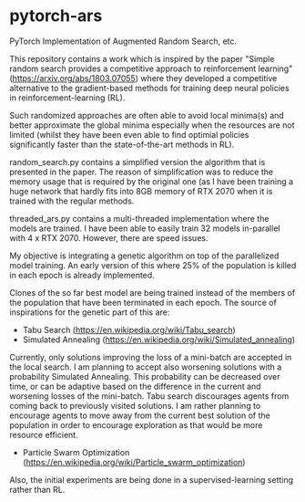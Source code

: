 # pytorch-ars
PyTorch Implementation of Augmented Random Search, etc.

This repository contains a work which is inspired by the paper "Simple random search provides a competitive approach to reinforcement learning" (https://arxiv.org/abs/1803.07055) where they developed a competitive alternative to the gradient-based methods for training deep neural policies in reinforcement-learning (RL).

Such randomized approaches are often able to avoid local minima(s) and better approximate the global minima especially when the resources are not limited (whilst they have been even able to find optimial policies significantly faster than the state-of-the-art methods in RL).

random_search.py contains a simplified version the algorithm that is presented in the paper. The reason of simplification was to reduce the memory usage that is required by the original one (as I have been training a huge network that hardly fits into 8GB memory of RTX 2070 when it is trained with the regular methods.

threaded_ars.py contains a multi-threaded implementation where the models are trained. I have been able to easily train 32 models in-parallel with 4 x RTX 2070. However, there are speed issues.

My objective is integrating a genetic algorithm on top of the parallelized model training. An early version of this where 25% of the population is killed in each epoch is already implemented.

Clones of the so far best model are being trained instead of the members of the population that have been terminated in each epoch. The source of inspirations for the genetic part of this are:

- Tabu Search (https://en.wikipedia.org/wiki/Tabu_search)
- Simulated Annealing (https://en.wikipedia.org/wiki/Simulated_annealing)

Currently, only solutions improving the loss of a mini-batch are accepted in the local search. I am planning to accept also worsening solutions with a probability Simulated Annealing. This probability can be decreased over time, or can be adaptive based on the difference in the current and worsening losses of the mini-batch. Tabu search discourages agents from coming back to previously visited solutions. I am rather planning to encourage agents to move away from the current best solution of the population in order to encourage exploration as that would be more resource efficient.

- Particle Swarm Optimization (https://en.wikipedia.org/wiki/Particle_swarm_optimization)


Also, the initial experiments are being done in a supervised-learning setting rather than RL.
